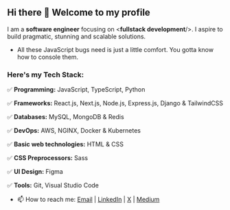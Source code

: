 ## Hi there 👋 Welcome to my profile

I am a **software engineer** focusing on <**fullstack development**/>. I aspire to build pragmatic, stunning and scalable solutions.

- All these JavaScript bugs need is just a little comfort. You gotta know how to console them.
  
### Here's my Tech Stack:

✅ **Programming:** JavaScript, TypeScript, Python

✅ **Frameworks:** React.js, Next.js, Node.js, Express.js, Django & TailwindCSS

✅ **Databases:** MySQL, MongoDB & Redis

✅ **DevOps:** AWS, NGINX, Docker & Kubernetes

✅ **Basic web technologies:** HTML & CSS

✅ **CSS Preprocessors:** Sass

✅ **UI Design:** Figma

✅ **Tools:** Git, Visual Studio Code


- 📫 How to reach me: [Email](mailto:brianmayianda@gmail.com) | [LinkedIn](https://www.linkedin.com/in/brian-mayianda/) | [X](https://x.com/BrianMayianda) | [Medium](https://medium.com/@brianmayianda)


